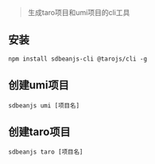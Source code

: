 >生成taro项目和umi项目的cli工具

## 安装

```
npm install sdbeanjs-cli @tarojs/cli -g

```

## 创建umi项目

```
sdbeanjs umi [项目名]
```

## 创建taro项目
```
sdbeanjs taro [项目名]
```